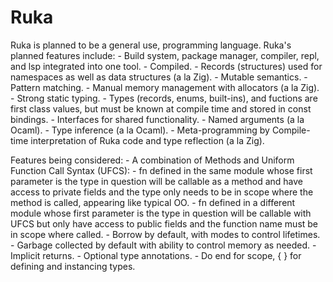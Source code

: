 # Ruka

Ruka is planned to be a general use, programming language. Ruka's planned features include:
    - Build system, package manager, compiler, repl, and lsp integrated into one tool.
    - Compiled.
    - Records (structures) used for namespaces as well as data structures (a la Zig).
    - Mutable semantics.
    - Pattern matching.
    - Manual memory management with allocators (a la Zig).
    - Strong static typing.
    - Types (records, enums, built-ins), and fuctions are 
        first class values, but must be known at compile time and stored in const bindings.
    - Interfaces for shared functionality.
    - Named arguments (a la Ocaml).
    - Type inference (a la Ocaml).
    - Meta-programming by Compile-time interpretation of Ruka code and type reflection (a la Zig).

Features being considered:
    - A combination of Methods and Uniform Function Call Syntax (UFCS):
        - fn defined in the same module whose first parameter is the type in question will
            be callable as a method and have access to private fields and the type only needs to be
            in scope where the method is called, appearing like typical OO.
        - fn defined in a different module whose first parameter is the type in question will
            be callable with UFCS but only have access to public fields and the function name must be
            in scope where called.
    - Borrow by default, with modes to control lifetimes.
    - Garbage collected by default with ability to control memory as needed.
    - Implicit returns.
    - Optional type annotations.
    - Do end for scope, { } for defining and instancing types.
